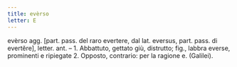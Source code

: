 ```yaml
---
title: evèrso
letter: E
---
```

evèrso agg. [part. pass. del raro evertere, dal lat. eversus, part. pass. di evertĕre], letter. ant. – 1. Abbattuto, gettato giù, distrutto; fig., labbra everse, prominenti e ripiegate 2. Opposto, contrario: per la ragione e. (Galilei).